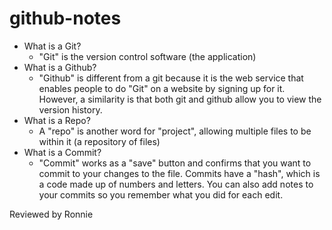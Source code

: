 # github-notes

* What is a Git?
  * "Git" is the version control software (the application)
* What is a Github?
  * "Github" is different from a git because it is the web service that enables people to do "Git" on a website by signing up for it. However, a similarity is that both git and github allow you to view the version history.
* What is a Repo?
  * A "repo" is another word for "project", allowing multiple files to be within it (a repository of files)
* What is a Commit?
  * "Commit" works as a "save" button and confirms that you want to commit to your changes to the file. Commits have a "hash", which is a code made up of numbers and letters. You can also add notes to your commits so you remember what you did for each edit.

Reviewed by Ronnie 
